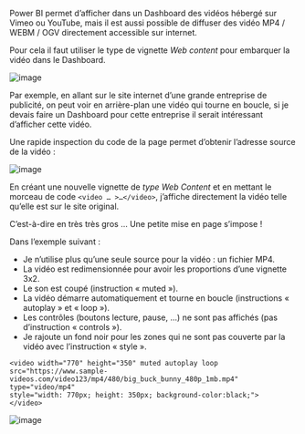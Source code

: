 Power BI permet d’afficher dans un Dashboard des vidéos hébergé sur Vimeo ou YouTube, mais il est aussi possible de diffuser des vidéo MP4 / WEBM / OGV directement accessible sur internet.

Pour cela il faut utiliser le type de vignette _Web content_ pour embarquer la vidéo dans le Dashboard.

![image](uploads/f96448a53690e270ed3e92ac9d22103b/image.png)

Par exemple, en allant sur le site internet d’une grande entreprise de publicité, on peut voir en arrière-plan une vidéo qui tourne en boucle, si je devais faire un Dashboard pour cette entreprise il serait intéressant d’afficher cette vidéo.

Une rapide inspection du code de la page permet d’obtenir l’adresse source de la vidéo :

![image](uploads/e47474039f7d5299a4ab6284f822fb06/image.png)

En créant une nouvelle vignette de _type Web Content_ et en mettant le morceau de code `<video … >…</video>`, j’affiche directement la vidéo telle qu’elle est sur le site original.

C’est-à-dire en très très gros … Une petite mise en page s’impose !

Dans l’exemple suivant :

- Je n’utilise plus qu’une seule source pour la vidéo : un fichier MP4.
- La vidéo est redimensionnée pour avoir les proportions d’une vignette 3x2.
- Le son est coupé (instruction « muted »).
- La vidéo démarre automatiquement et tourne en boucle (instructions « autoplay » et « loop »).
- Les contrôles (boutons lecture, pause, …) ne sont pas affichés (pas d’instruction « controls »).
- Je rajoute un fond noir pour les zones qui ne sont pas couverte par la vidéo avec l’instruction « style ».

```
<video width="770" height="350" muted autoplay loop
src="https://www.sample-videos.com/video123/mp4/480/big_buck_bunny_480p_1mb.mp4" type="video/mp4"
style="width: 770px; height: 350px; background-color:black;">
</video>
```

![image](uploads/0e1f5a4a6ecbc859340e9d2bab211b77/image.png)
